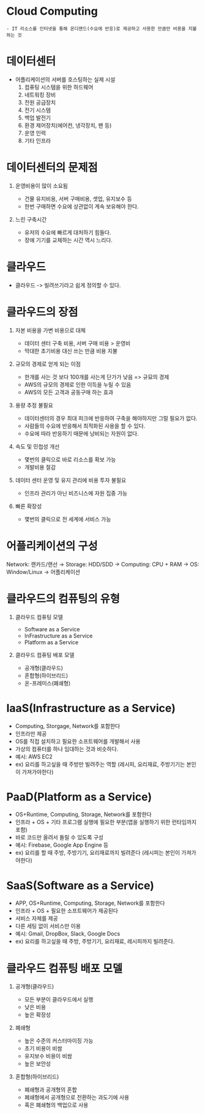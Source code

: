 # Cloud Computing

    - IT 리소스를 인터넷을 통해 온디맨드(수요에 반응)로 제공하고 사용한 만큼만 비용을 지불하는 것

# 데이터센터

- 어플리케이션의 서버를 호스팅하는 실제 시설
    1. 컴퓨팅 시스템을 위한 하드웨어
    2. 네트워킹 장비
    3. 전원 공급장치
    4. 전기 시스템
    5. 백업 발전기
    6. 환경 제어장치(에어컨, 냉각장치, 팬 등)
    7. 운영 인력
    8. 기타 인프라

# 데이터센터의 문제점

1. 운영비용이 많이 소요됨  

    - 건물 유지비용, 서버 구매비용, 셋업, 유지보수 등  
    - 한번 구매하면 수요에 상관없이 계속 보유해야 한다.  


2. 느린 구축시간  

    - 유저의 수요에 빠르게 대처하기 힘들다.  
    - 장애 기기를 교체하는 시간 역시 느리다.

# 클라우드

- 클라우드 -> 빌려쓰기라고 쉽게 정의할 수 있다.

# 클라우드의 장점

1. 자본 비용을 가변 비용으로 대체
    - 데이터 센터 구축 비용, 서버 구매 비용 > 운영비
    - 막대한 초기비용 대신 쓰는 만큼 비용 지불



2. 규모의 경제로 얻게 되는 이점
    - 한개를 사는 것 보다 100개를 사는게 단가가 낮음 => 규묘의 경제
    - AWS의 규모의 경제로 인한 이득을 누릴 수 있음
    - AWS의 모든 고객과 공동구매 하는 효과  


3. 용량 추정 불필요
    - 데이터센터의 경우 최대 피크에 반응하여 구축을 해야하지만 그럴 필요가 없다.
    - 사람들의 수요에 반응해서 최적화된 사용을 할 수 있다.
    - 수요에 따라 반응하기 때문에 낭비되는 자원이 없다.


4. 속도 및 민첩성 개선
    - 몇번의 클릭으로 바로 리소스를 확보 가능
    - 개발비용 절감  


5. 데이터 센터 운영 및 유지 관리에 비용 투자 불필요
    - 인프라 관리가 아닌 비즈니스에 자원 집중 가능


6. 빠른 확장성
    - 몇번의 클릭으로 전 세계에 서비스 가능

# 어플리케이션의 구성

Network: 랜카드/랜선 &rarr; 
Storage: HDD/SDD &rarr; 
Computing: CPU + RAM &rarr; 
OS: Window/Linux &rarr; 
어플리케이션

# 클라우드의 컴퓨팅의 유형

1. 클라우드 컴퓨팅 모델
    - Software as a Service
    - InFrastructure as a Service
    - Platform as a Service

2. 클라우드 컴퓨팅 배포 모델
    - 공개형(클라우드)
    - 혼합형(하이브리드)
    - 온-프레미스(폐쇄형)

# IaaS(Infrastructure as a Service)

- Computing, Storgage, Network를 포함한다
- 인프라만 제공
- OS를 직접 설치하고 필요한 소프트웨어를 개발해서 사용
- 가상의 컴퓨터를 하나 임대하는 것과 비슷하다.
- 예시: AWS EC2
- ex) 요리를 하고싶을 때 주방만 빌려주는 역할  (레시피, 요리재료, 주방기기는 본인이 가져가야한다)

# PaaD(Platform as a Service)

- OS+Runtime, Computing, Storage, Network를 포함한다
- 인프라 + OS + 기타 프로그램 실행에 필요한 부분(앱을 실행하기 위한 런타임까지 포함)
- 바로 코드만 올려서 돌릴 수 있도록 구성
- 예시: Firebase, Google App Engine 등
- ex) 요리를 할 때 주방, 주방기기, 요리재료까지 빌려준다  (레시피는 본인이 가져가야한다)

# SaaS(Software as a Service)

- APP, OS+Runtime, Computing, Storage, Network를 포함한다
- 인프라 + OS + 필요한 소프트웨어가 제공된다
- 서비스 자체를 제공
- 다른 세팅 없이 서비스만 이용
- 예시: Gmail, DropBox, Slack, Google Docs
- ex) 요리를 하고싶을 때  주방, 주방기기, 요리재료, 레시피까지 빌려준다.

# 클라우드 컴퓨팅 배포 모델

1. 공개형(클라우드)
    - 모든 부분이 클라우드에서 실행
    - 낮은 비용
    - 높은 확장성

2. 폐쇄형
    - 높은 수준의 커스터마이징 가능
    - 초기 비용이 비쌈
    - 유지보수 비용이 비쌈
    - 높은 보안성

3. 혼합형(하이브리드)
    - 폐쇄형과 공개형의 혼합
    - 폐쇄형에서 공개형으로 전환하는 과도기에 사용
    - 혹은 폐쇄형의 백업으로 사용

